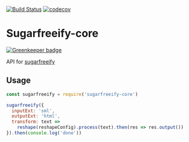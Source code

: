 [![Build Status](https://travis-ci.org/calebeby/sugarfreeify-core.svg?branch=master)](https://travis-ci.org/calebeby/sugarfreeify-core)
[![codecov](https://codecov.io/gh/calebeby/sugarfreeify-core/branch/master/graph/badge.svg)](https://codecov.io/gh/calebeby/sugarfreeify-core)

# Sugarfreeify-core

[![Greenkeeper badge](https://badges.greenkeeper.io/calebeby/sugarfreeify-core.svg)](https://greenkeeper.io/)

API for [sugarfreeify](https://github.com/calebeby/sugarfreeify)

## Usage

```js
const sugarfreeify = require('sugarfreeify-core')

sugarfreeify({
  inputExt: 'sml',
  outputExt: 'html',
  transform: text =>
    reshape(reshapeConfig).process(text).then(res => res.output())
}).then(console.log('done'))
```
